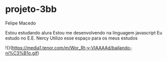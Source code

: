 # projeto-3bb

Felipe Macedo

Estou estudando alura
Estou me desenvolvendo na linguagem javascript
Eu estudo no E.E. Nercy
Utilizo esse espaço para os meus estudos

!{}(https://media1.tenor.com/m/Wor_Rt-y-VIAAAAd/bailando-ni%C3%B1o.gif)
